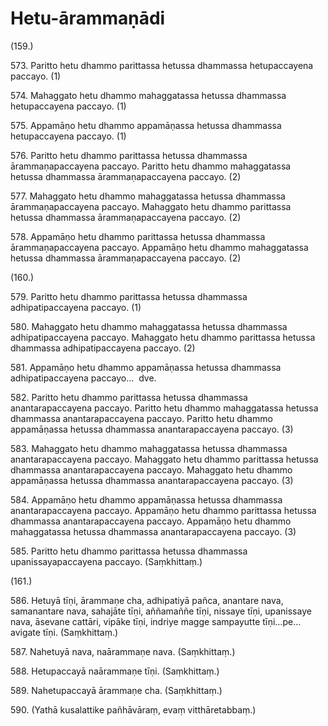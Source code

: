 

# Hetu-ārammaṇādi







(159.)

573\. Paritto hetu dhammo parittassa hetussa dhammassa hetupaccayena paccayo. (1)

574\. Mahaggato hetu dhammo mahaggatassa hetussa dhammassa hetupaccayena paccayo. (1)

575\. Appamāṇo hetu dhammo appamāṇassa hetussa dhammassa hetupaccayena paccayo. (1)

576\. Paritto hetu dhammo parittassa hetussa dhammassa ārammaṇapaccayena paccayo. Paritto hetu dhammo mahaggatassa hetussa dhammassa ārammaṇapaccayena paccayo. (2)

577\. Mahaggato hetu dhammo mahaggatassa hetussa dhammassa ārammaṇapaccayena paccayo. Mahaggato hetu dhammo parittassa hetussa dhammassa ārammaṇapaccayena paccayo. (2)

578\. Appamāṇo hetu dhammo parittassa hetussa dhammassa ārammaṇapaccayena paccayo. Appamāṇo hetu dhammo mahaggatassa hetussa dhammassa ārammaṇapaccayena paccayo. (2)

(160.)

579\. Paritto hetu dhammo parittassa hetussa dhammassa adhipatipaccayena paccayo. (1)

580\. Mahaggato hetu dhammo mahaggatassa hetussa dhammassa adhipatipaccayena paccayo. Mahaggato hetu dhammo parittassa hetussa dhammassa adhipatipaccayena paccayo. (2)

581\. Appamāṇo hetu dhammo appamāṇassa hetussa dhammassa adhipatipaccayena paccayo…  dve.

582\. Paritto hetu dhammo parittassa hetussa dhammassa anantarapaccayena paccayo. Paritto hetu dhammo mahaggatassa hetussa dhammassa anantarapaccayena paccayo. Paritto hetu dhammo appamāṇassa hetussa dhammassa anantarapaccayena paccayo. (3)

583\. Mahaggato hetu dhammo mahaggatassa hetussa dhammassa anantarapaccayena paccayo. Mahaggato hetu dhammo parittassa hetussa dhammassa anantarapaccayena paccayo. Mahaggato hetu dhammo appamāṇassa hetussa dhammassa anantarapaccayena paccayo. (3)

584\. Appamāṇo hetu dhammo appamāṇassa hetussa dhammassa anantarapaccayena paccayo. Appamāṇo hetu dhammo parittassa hetussa dhammassa anantarapaccayena paccayo. Appamāṇo hetu dhammo mahaggatassa hetussa dhammassa anantarapaccayena paccayo. (3)

585\. Paritto hetu dhammo parittassa hetussa dhammassa upanissayapaccayena paccayo. (Saṃkhittaṃ.)

(161.)

586\. Hetuyā tīṇi, ārammaṇe cha, adhipatiyā pañca, anantare nava, samanantare nava, sahajāte tīṇi, aññamaññe tīṇi, nissaye tīṇi, upanissaye nava, āsevane cattāri, vipāke tīṇi, indriye magge sampayutte tīṇi…pe…  avigate tīṇi. (Saṃkhittaṃ.)

587\. Nahetuyā nava, naārammaṇe nava. (Saṃkhittaṃ.)

588\. Hetupaccayā naārammaṇe tīṇi. (Saṃkhittaṃ.)

589\. Nahetupaccayā ārammaṇe cha. (Saṃkhittaṃ.)

590\. (Yathā kusalattike pañhāvāraṃ, evaṃ vitthāretabbaṃ.)




